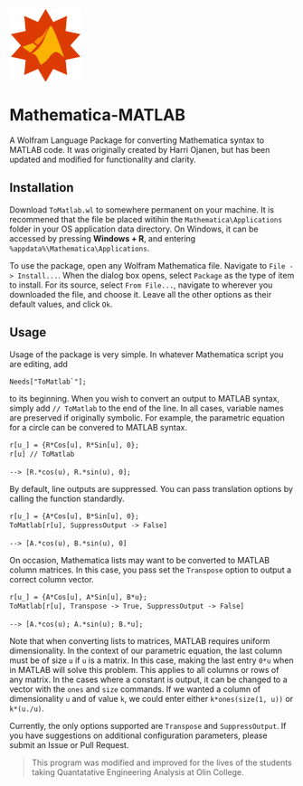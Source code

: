 <img src="/tomatlab.svg" width="128">

# Mathematica-MATLAB
A Wolfram Language Package for converting Mathematica syntax to MATLAB code. It was originally created by Harri Ojanen, but has been updated and modified for functionality and clarity.

## Installation
Download `ToMatlab.wl` to somewhere permanent on your machine. It is recommened that the file be placed witihin the `Mathematica\Applications` folder in your OS application data directory. On Windows, it can be accessed by pressing **Windows + R**, and entering `%appdata%\Mathematica\Applications`.

To use the package, open any Wolfram Mathematica file. Navigate to `File -> Install...`. When the dialog box opens, select `Package` as the type of item to install. For its source, select `From File...`, navigate to wherever you downloaded the file, and choose it. Leave all the other options as their default values, and click `Ok`.

## Usage
Usage of the package is very simple. In whatever Mathematica script you are editing, add

```
Needs["ToMatlab`"];
```

to its beginning. When you wish to convert an output to MATLAB syntax, simply add `// ToMatlab` to the end of the line. In all cases, variable names are preserved if originally symbolic. For example, the parametric equation for a circle can be convered to MATLAB syntax.

```
r[u_] = {R*Cos[u], R*Sin[u], 0};
r[u] // ToMatlab

--> [R.*cos(u), R.*sin(u), 0];
```

By default, line outputs are suppressed. You can pass translation options by calling the function standardly.

```
r[u_] = {A*Cos[u], B*Sin[u], 0};
ToMatlab[r[u], SuppressOutput -> False]

--> [A.*cos(u), B.*sin(u), 0]
```

On occasion, Mathematica lists may want to be converted to MATLAB column matrices. In this case, you pass set the `Transpose` option to output a correct column vector.

```
r[u_] = {A*Cos[u], A*Sin[u], B*u};
ToMatlab[r[u], Transpose -> True, SuppressOutput -> False]

--> [A.*cos(u); A.*sin(u); B.*u];
```

Note that when converting lists to matrices, MATLAB requires uniform dimensionality. In the context of our parametric equation, the last column must be of size `u` if `u` is a matrix. In this case, making the last entry `0*u` when in MATLAB will solve this problem. This applies to all columns or rows of any matrix. In the cases where a constant is output, it can be changed to a vector with the `ones` and `size` commands. If we wanted a column of dimensionality `u` and of value `k`, we could enter either `k*ones(size(1, u))` or `k*(u./u)`.

Currently, the only options supported are `Transpose` and `SuppressOutput`. If you have suggestions on additional configuration parameters, please submit an Issue or Pull Request.

> This program was modified and improved for the lives of the students taking Quantatative Engineering Analysis at Olin College.

